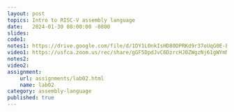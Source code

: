 ```yaml
---
layout: post
topics: Intro to RISC-V assembly language
date:   2024-01-30 08:00:00 -0800
slides: 
code1: 
notes1: https://drive.google.com/file/d/1DY1L0nkIsHD80DPRKd9r37oUqG0E-Er4/view?usp=drive_link
video1: https://usfca.zoom.us/rec/share/gGF5DpdJvC6DzrcHJ0ZWgzNj61gWYmNZc0FNuvt41mahj_xcqu2VaS8q-b5k8pQl.ceY-X0419xOXFST_
notes2: 
video2: 
assignment:
    url: assignments/lab02.html
    name: lab02
category: assembly-language
published: true
---
```

